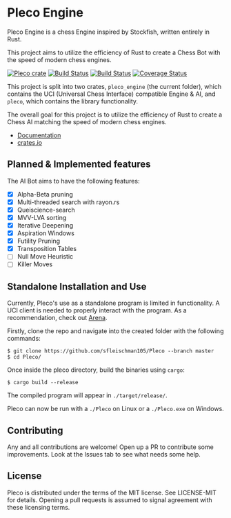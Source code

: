 # Pleco Engine

Pleco Engine is a chess Engine inspired by Stockfish, written entirely in Rust.

This project aims to utilize the efficiency of Rust to create a Chess Bot with the speed of modern chess engines.


[![Pleco crate](https://img.shields.io/crates/v/pleco_engine.svg)](https://crates.io/crates/pleco_engine)
[![Build Status](https://api.travis-ci.org/sfleischman105/Pleco.svg?branch=master)](https://travis-ci.org/sfleischman105/Pleco)
[![Build Status](https://api.travis-ci.org/sfleischman105/Pleco.svg?branch=Beta-Branch)](https://travis-ci.org/sfleischman105/Pleco)
[![Coverage Status](https://coveralls.io/repos/github/sfleischman105/Pleco/badge.svg?branch=master)](https://coveralls.io/github/sfleischman105/Pleco?branch=master)


This project is split into two crates, `pleco_engine` (the current folder), which contains the
UCI (Universal Chess Interface) compatible Engine & AI, and `pleco`, which contains the library functionality. 

The overall goal for this project is to utilize the efficiency of Rust to create a Chess AI matching the speed of modern chess engines.

- [Documentation](https://docs.rs/pleco_engine)
- [crates.io](https://crates.io/crates/pleco_engne)

Planned & Implemented features
-------


The AI Bot aims to have the following features:
- [x] Alpha-Beta pruning
- [x] Multi-threaded search with rayon.rs
- [x] Queiscience-search
- [x] MVV-LVA sorting
- [x] Iterative Deepening
- [x] Aspiration Windows
- [x] Futility Pruning
- [x] Transposition Tables
- [ ] Null Move Heuristic
- [ ] Killer Moves

Standalone Installation and Use
-------

Currently, Pleco's use as a standalone program is limited in functionality. A UCI client is needed to properly interact with the program. As a recommendation, check out [Arena](http://www.playwitharena.com/).

Firstly, clone the repo and navigate into the created folder with the following commands:

```
$ git clone https://github.com/sfleischman105/Pleco --branch master
$ cd Pleco/
```
Once inside the pleco directory, build the binaries using `cargo`:
```
$ cargo build --release
```

The compiled program will appear in `./target/release/`.

Pleco can now be run with a `./Pleco` on Linux or a `./Pleco.exe` on Windows.

  
Contributing
-------

Any and all contributions are welcome! Open up a PR to contribute some improvements. Look at the Issues tab to see what needs some help. 


  
License
-------
Pleco is distributed under the terms of the MIT license. See LICENSE-MIT for details. Opening a pull requests is assumed to signal agreement with these licensing terms.